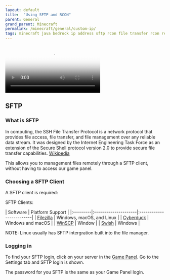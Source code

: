 ```yaml
---
layout: default
title:  "Using SFTP and RCON"
parent: General
grand_parent: Minecraft
permalink: /minecraft/general/custom-ip/
tags: minecraft java bedrock ip address sftp rcon file transfer rcon remote console edit editing ssh sshd filezilla wscp scp 
---
```


<!-- RCON is being added later -->

<video controls poster="https://i.imgur.com/p9rgs15.png" src="https://files.catbox.moe/vavkhu.mp4"></video>

## SFTP
### What is SFTP
In computing, the SSH File Transfer Protocol is a network protocol that provides file access, file transfer, and file management over any reliable data stream. It was designed by the Internet Engineering Task Force as an extension of the Secure Shell protocol version 2.0 to provide secure file transfer capabilities. [Wikipedia](https://en.wikipedia.org/wiki/SSH_File_Transfer_Protocol)

This allows you to management files remotely through a SFTP client, without having to access our game panel.

### Choosing a SFTP Client
A SFTP client is required:

SFTP Clients:

| Software | Platform Support                               |
|:---------|:---------------------|:-------------------------|
| [Filezilla]() | Windows, macOS, and Linux |
| [Cyberduck]() | Windows and macOS |
| [WinSCP]() | Window |
| [Swish]() | Windows |

NOTE: Linux usually has SFTP intergration built into the file manager.

### Logging in
To find your SFTP login, click on your server in the [Game Panel](https://panel.falixnodes.net/). Go to the Settings tab and SFTP login is shown.

The password for you SFTP is the same as your Game Panel login.